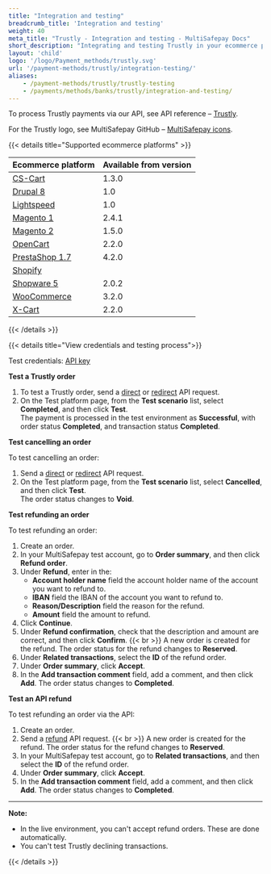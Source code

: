 ```yaml
---
title: "Integration and testing"
breadcrumb_title: 'Integration and testing'
weight: 40
meta_title: "Trustly - Integration and testing - MultiSafepay Docs"
short_description: "Integrating and testing Trustly in your ecommerce platform"
layout: 'child'
logo: '/logo/Payment_methods/trustly.svg'
url: '/payment-methods/trustly/integration-testing/'
aliases:
    - /payment-methods/trustly/trustly-testing
    - /payments/methods/banks/trustly/integration-and-testing/
---
```


To process Trustly payments via our API, see API reference – [Trustly](/api/#trustly).

For the Trustly logo, see MultiSafepay GitHub – [MultiSafepay icons](https://github.com/MultiSafepay/MultiSafepay-icons).

{{< details title="Supported ecommerce platforms" >}}

| Ecommerce platform | Available from version |
|---|---|  
| [CS-Cart](/payments/integrations/ecommerce-platforms/cs-cart)  | 1.3.0 |
| [Drupal 8](/payments/integrations/ecommerce-platforms/drupal8)  | 1.0   |
| [Lightspeed](/ecommerce-platforms/lightspeed/)  | 1.0   |
| [Magento 1](/payments/integrations/ecommerce-platforms/magento1)   | 2.4.1 |
| [Magento 2](/payments/integrations/ecommerce-platforms/magento2)  | 1.5.0 |  
| [OpenCart](/payments/integrations/ecommerce-platforms/opencart)  | 2.2.0 |
| [PrestaShop 1.7](/payments/integrations/ecommerce-platforms/prestashop-1-7)  | 4.2.0 |
| [Shopify](/payments/integrations/ecommerce-platforms/shopify)  |    |
| [Shopware 5](https://store.shopware.com/en/mltis39871819230f/multisafepay-online-payments-free-plugin-with-20-payment-methods.html) | 2.0.2 |
| [WooCommerce](/payments/integrations/ecommerce-platforms/woocommerce) | 3.2.0 |
| [X-Cart](/payments/integrations/ecommerce-platforms/x-cart)  | 2.2.0 |


{{< /details >}}

{{< details title="View credentials and testing process">}}

Test credentials: [API key](/account/site-id-api-key-secure-code/)

**Test a Trustly order**

1. To test a Trustly order, send a [direct](/api/#trustly---direct) or [redirect](/api/#trustly---redirect) API request.
2. On the Test platform page, from the **Test scenario** list, select **Completed**, and then click **Test**.  
  The payment is processed in the test environment as **Successful**, with order status **Completed**, and transaction status **Completed**.

**Test cancelling an order**

To test cancelling an order:

1. Send a [direct](/api/#trustly---direct) or [redirect](/api/#trustly---redirect) API request.
2. On the Test platform page, from the **Test scenario** list, select **Cancelled**, and then click **Test**.  
  The order status changes to **Void**.

**Test refunding an order**

To test refunding an order:

1. Create an order. 
2. In your MultiSafepay test account, go to **Order summary**, and then click **Refund order**.
3. Under **Refund**, enter in the:
    - **Account holder name** field the account holder name of the account you want to refund to. 
    - **IBAN** field the IBAN of the account you want to refund to.
    - **Reason/Description** field the reason for the refund. 
    - **Amount** field the amount to refund.
4. Click **Continue**.
5. Under **Refund confirmation**, check that the description and amount are correct, and then click **Confirm**.
  {{< br >}} A new order is created for the refund. The order status for the refund changes to **Reserved**.
6. Under **Related transactions**, select the **ID** of the refund order.
7. Under **Order summary**, click **Accept**.
8. In the **Add transaction comment** field, add a comment, and then click **Add**.
  The order status changes to **Completed**.

**Test an API refund**

To test refunding an order via the API:

1. Create an order. 
2. Send a [refund](/api/#refund-an-order) API request.
  {{< br >}} A new order is created for the refund. The order status for the refund changes to **Reserved**.
3. In your MultiSafepay test account, go to **Related transactions**, and then select the **ID** of the refund order.
4. Under **Order summary**, click **Accept**.
5. In the **Add transaction comment** field, add a comment, and then click **Add**.
  The order status changes to **Completed**.

---

**Note:** 

- In the live environment, you can't accept refund orders. These are done automatically.
- You can't test Trustly declining transactions.

{{< /details >}}